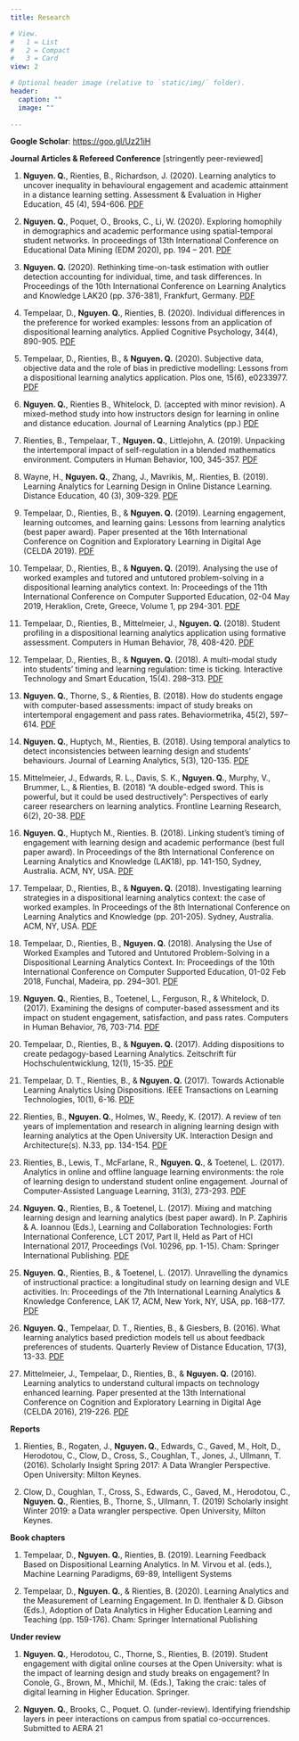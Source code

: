 ```yaml
---
title: Research

# View.
#   1 = List
#   2 = Compact
#   3 = Card
view: 2

# Optional header image (relative to `static/img/` folder).
header:
  caption: ""
  image: ""
  
---
```


**Google Scholar**: https://goo.gl/Uz21iH 

**Journal Articles & Refereed Conference** [stringently peer-reviewed]

1.	**Nguyen. Q.**, Rienties, B., Richardson, J. (2020). Learning analytics to uncover inequality in behavioural engagement and academic attainment in a distance learning setting. Assessment & Evaluation in Higher Education, 45 (4), 594-606. [PDF]( https://drive.google.com/file/d/1YxZDH0OB_whZJwcAiLsPmuXk4-RN3Gsw/view)

2.	**Nguyen. Q.**, Poquet, O., Brooks, C., Li, W. (2020). Exploring homophily in demographics and academic performance using spatial-temporal student networks. In proceedings of 13th International Conference on Educational Data Mining (EDM 2020), pp. 194 – 201. [PDF]( https://drive.google.com/file/d/1aQova799prj8Y2IhKXVGcw8RspA4vhHb/view?usp=sharing)


3.	**Nguyen. Q.** (2020). Rethinking time-on-task estimation with outlier detection accounting for individual, time, and task differences. In Proceedings of the 10th International Conference on Learning Analytics and Knowledge LAK20 (pp. 376-381), Frankfurt, Germany. [PDF]( https://drive.google.com/file/d/1LgkRh2vRMVTBV6LGQvKKPt8cChlRX3K3/view?usp=sharing)

4.	Tempelaar, D., **Nguyen. Q.**, Rienties, B. (2020). Individual differences in the preference for worked examples: lessons from an application of dispositional learning analytics. Applied Cognitive Psychology, 34(4), 890-905. [PDF]( https://drive.google.com/file/d/1t-m2833fEGyXMH5Hc5m5el1lml2nyBc7/view?usp=sharing)


5.	Tempelaar, D., Rienties, B., & **Nguyen. Q.** (2020). Subjective data, objective data and the role of bias in predictive modelling: Lessons from a dispositional learning analytics application. Plos one, 15(6), e0233977. [PDF]( https://drive.google.com/file/d/1qpYtXyqc9PNBUuFHvwQi1tV288H3OIS4/view?usp=sharing)

6.	**Nguyen. Q.**, Rienties B., Whitelock, D. (accepted with minor revision). A mixed-method study into how instructors design for learning in online and distance education. Journal of Learning Analytics (pp.) [PDF]()


7.	Rienties, B., Tempelaar, T., **Nguyen. Q.**, Littlejohn, A. (2019). Unpacking the intertemporal impact of self-regulation in a blended mathematics environment. Computers in Human Behavior, 100, 345-357. [PDF]( https://drive.google.com/file/d/1uNGWRw773c4kW-27O5lBC4OuJtqpnVQo/view?usp=sharing)

8.	Wayne, H., **Nguyen. Q.**, Zhang, J., Mavrikis, M,. Rienties, B. (2019). Learning Analytics for Learning Design in Online Distance Learning. Distance Education, 40 (3), 309-329. [PDF](https://drive.google.com/file/d/17C7Xqx461ib3CVH91zzGKjjq0k_LublB/view?usp=sharing)


9.	Tempelaar, D., Rienties, B., & **Nguyen. Q.** (2019). Learning engagement, learning outcomes, and learning gains: Lessons from learning analytics (best paper award). Paper presented at the 16th International Conference on Cognition and Exploratory Learning in Digital Age (CELDA 2019). [PDF]()

10.	Tempelaar, D., Rienties, B., & **Nguyen. Q.** (2019). Analysing the use of worked examples and tutored and untutored problem-solving in a dispositional learning analytics context. In: Proceedings of the 11th International Conference on Computer Supported Education, 02-04 May 2019, Heraklion, Crete, Greece, Volume 1, pp 294-301. [PDF]()


11.	Tempelaar, D., Rienties, B., Mittelmeier, J., **Nguyen. Q.** (2018). Student profiling in a dispositional learning analytics application using formative assessment. Computers in Human Behavior, 78, 408-420. [PDF]()

12.	Tempelaar, D., Rienties, B., & **Nguyen. Q.** (2018). A multi-modal study into students’ timing and learning regulation: time is ticking. Interactive Technology and Smart Education, 15(4). 298–313. [PDF]()


13.	**Nguyen. Q.**, Thorne, S., & Rienties, B. (2018). How do students engage with computer-based assessments: impact of study breaks on intertemporal engagement and pass rates. Behaviormetrika, 45(2), 597–614. [PDF]()

14.	**Nguyen. Q.**, Huptych, M., Rienties, B. (2018). Using temporal analytics to detect
inconsistencies between learning design and students’ behaviours. Journal of Learning Analytics, 5(3), 120-135. [PDF]()


15.	Mittelmeier, J., Edwards, R. L., Davis, S. K., **Nguyen. Q.**, Murphy, V., Brummer, L., & Rienties, B. (2018) “A double-edged sword. This is powerful, but it could be used destructively”: Perspectives of early career researchers on learning analytics. Frontline Learning Research, 6(2), 20-38. [PDF]()

16.	**Nguyen. Q.**, Huptych M., Rienties. B. (2018). Linking student’s timing of engagement with learning design and academic performance (best full paper award). In Proceedings of the 8th International Conference on Learning Analytics and Knowledge (LAK18), pp. 141-150, Sydney, Australia. ACM, NY, USA. [PDF]()


17.	Tempelaar, D., Rienties, B., & **Nguyen. Q.** (2018). Investigating learning strategies in a dispositional learning analytics context: the case of worked examples. In Proceedings of the 8th International Conference on Learning Analytics and Knowledge (pp. 201-205). Sydney, Australia. ACM, NY, USA. [PDF]()

18.	Tempelaar, D., Rienties, B., **Nguyen. Q.** (2018). Analysing the Use of Worked Examples and Tutored and Untutored Problem-Solving in a Dispositional Learning Analytics Context. In: Proceedings of the 10th International Conference on Computer Supported Education, 01-02 Feb 2018, Funchal, Madeira, pp. 294–301. [PDF]()


19.	**Nguyen. Q.**, Rienties, B., Toetenel, L., Ferguson, R., & Whitelock, D. (2017). Examining the designs of computer-based assessment and its impact on student engagement, satisfaction, and pass rates. Computers in Human Behavior, 76, 703-714. [PDF]()

20.	Tempelaar, D., Rienties, B., & **Nguyen. Q.** (2017). Adding dispositions to create pedagogy-based Learning Analytics. Zeitschrift für Hochschulentwicklung, 12(1), 15-35. [PDF]()


21.	Tempelaar, D. T., Rienties, B., & **Nguyen. Q.** (2017). Towards Actionable Learning Analytics Using Dispositions. IEEE Transactions on Learning Technologies, 10(1), 6-16. [PDF]()

22.	Rienties, B., **Nguyen. Q.**, Holmes, W., Reedy, K. (2017). A review of ten years of implementation and research in aligning learning design with learning analytics at the Open University UK. Interaction Design and Architecture(s). N.33, pp. 134-154. [PDF]()


23.	Rienties, B., Lewis, T., McFarlane, R., **Nguyen. Q.**, & Toetenel, L. (2017). Analytics in online and offline language learning environments: the role of learning design to understand student online engagement. Journal of Computer-Assisted Language Learning, 31(3), 273-293. [PDF]()

24.	**Nguyen. Q.**, Rienties, B., & Toetenel, L. (2017). Mixing and matching learning design and learning analytics (best paper award). In P. Zaphiris & A. Ioannou (Eds.), Learning and Collaboration Technologies: Forth International Conference, LCT 2017, Part II, Held as Part of HCI International 2017, Proceedings (Vol. 10296, pp. 1-15). Cham: Springer International Publishing. [PDF]()


25.	**Nguyen. Q.**, Rienties, B., & Toetenel, L. (2017). Unravelling the dynamics of instructional practice: a longitudinal study on learning design and VLE activities. In: Proceedings of the 7th International Learning Analytics & Knowledge Conference, LAK 17, ACM, New York, NY, USA, pp. 168–177. [PDF]()

26.	**Nguyen. Q.**, Tempelaar, D. T., Rienties, B., & Giesbers, B. (2016). What learning analytics based prediction models tell us about feedback preferences of students. Quarterly Review of Distance Education, 17(3), 13-33.  [PDF]()


27.	Mittelmeier, J., Tempelaar, D., Rienties, B., & **Nguyen. Q.** (2016). Learning analytics to understand cultural impacts on technology enhanced learning. Paper presented at the 13th International Conference on Cognition and Exploratory Learning in Digital Age (CELDA 2016), 219-226. [PDF]()


**Reports**

1.	Rienties, B., Rogaten, J., **Nguyen. Q.**, Edwards, C., Gaved, M., Holt, D., Herodotou, C., Clow, D., Cross, S., Coughlan, T., Jones, J., Ullmann, T. (2016). Scholarly Insight Spring 2017: A Data Wrangler Perspective. Open University: Milton Keynes. 

2.	Clow, D., Coughlan, T., Cross, S., Edwards, C., Gaved, M., Herodotou, C., **Nguyen. Q.**, Rienties, B., Thorne, S., Ullmann, T. (2019) Scholarly insight Winter 2019: a Data wrangler perspective. Open University, Milton Keynes.

**Book chapters**

1.	Tempelaar, D., **Nguyen. Q.**, Rienties, B. (2019). Learning Feedback Based on Dispositional Learning Analytics. In M. Virvou et al. (eds.), Machine Learning Paradigms, 69-89, Intelligent Systems

2.	Tempelaar, D., **Nguyen. Q.**, & Rienties, B. (2020). Learning Analytics and the Measurement of Learning Engagement. In D. Ifenthaler & D. Gibson (Eds.), Adoption of Data Analytics in Higher Education Learning and Teaching (pp. 159-176). Cham: Springer International Publishing



**Under review**

1.	**Nguyen. Q.**, Herodotou, C., Thorne, S., Rienties, B. (2019). Student engagement with digital online courses at the Open University: what is the impact of learning design and study breaks on engagement? In Conole, G., Brown, M., Mhichil, M. (Eds.), Taking the craic: tales of digital learning in Higher Education. Springer.

2.	**Nguyen. Q.**, Brooks, C., Poquet. O. (under-review). Identifying friendship layers in peer interactions on campus from spatial co-occurrences. Submitted to AERA 21

